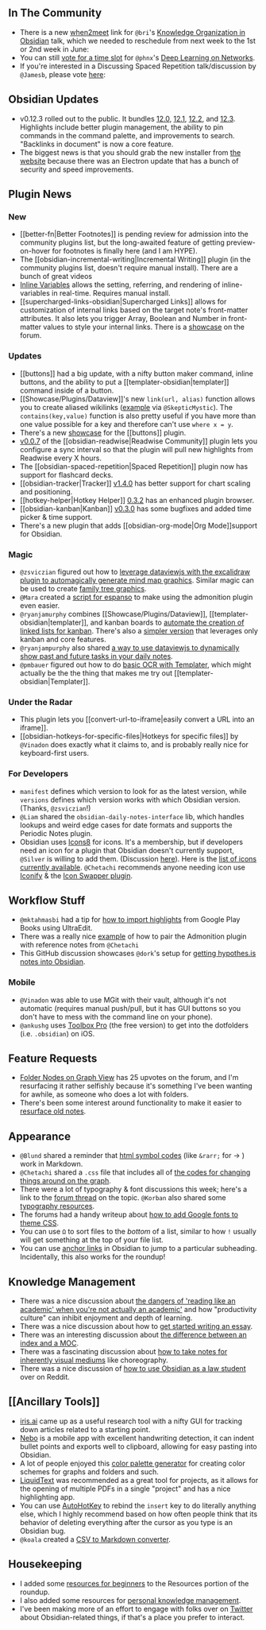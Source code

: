 ## In The Community 
* There is a new [when2meet](https://www.when2meet.com/?11861492-Aihza) link for `@bri`'s  [Knowledge Organization in Obsidian](https://forum.obsidian.md/t/knowledge-organization-cataloging-and-classification-in-obsidian-community-talk-by-brimwats/) talk, which we needed to reschedule from next week to the 1st or 2nd week in June: 
* You can still [vote for a time slot](https://www.when2meet.com/?11752321-UHqgS) for `@phnx`'s [Deep Learning on Networks](https://forum.obsidian.md/t/deep-learning-on-networks-community-talk-by-phnx/). 
* If you're interested in a Discussing Spaced Repetition talk/discussion by `@Jamesb`, please vote [here](https://forum.obsidian.md/t/obsidian-talks-voting-post-which-talks-do-you-want-to-hear/15705/40): 


## Obsidian Updates
* v0.12.3 rolled out to the public. It bundles [12.0](https://forum.obsidian.md/t/obsidian-release-v0-12-0/16809), [12.1](https://forum.obsidian.md/t/obsidian-release-v0-12-1/16904), [12.2](https://forum.obsidian.md/t/obsidian-release-v0-12-2/17602), and [12.3](https://forum.obsidian.md/t/obsidian-release-v0-12-3/17957).  Highlights include better plugin management, the ability to pin commands in the command palette, and improvements to search. "Backlinks in document" is now a core feature. 
* The biggest news is that you should grab the new installer from [the website](https://obsidian.md/) because there was an Electron update that has a bunch of security and speed improvements. 

## Plugin News

### New
* [[better-fn|Better Footnotes]] is pending review for admission into the community plugins list, but the long-awaited feature of getting preview-on-hover for footnotes is finally here (and I am HYPE). 
* The [[obsidian-incremental-writing|Incremental Writing]] plugin (in the community plugins list, doesn't require manual install). There are a bunch of great videos
* [Inline Variables](https://github.com/flip-md/obsidian-inline-variables) allows the setting, referring, and rendering of inline-variables in real-time. Requires manual install. 
* [[supercharged-links-obsidian|Supercharged Links]] allows for customization of internal links based on the target note's front-matter attributes. It also lets you trigger Array, Boolean and Number in front-matter values to style your internal links. There is a [showcase](https://forum.obsidian.md/t/supercharged-links-showcase/18219) on the forum. 

### Updates
* [[buttons]] had a big update, with a nifty button maker command, inline buttons, and the ability to put a [[templater-obsidian|templater]] command inside of a button. 
* [[Showcase/Plugins/Dataview]]'s new `link(url, alias)` function allows you to create aliased wikilinks ([example](http://discordapp.com/channels/686053708261228577/840286238928797736/840599798176022529) via `@SkepticMystic`). The `contains(key,value)` function is also pretty useful if you have more than one value possible for a key and therefore can't use `where x = y`. 
* There's a new [showcase](https://forum.obsidian.md/t/buttons-showcase/18044) for the [[buttons]] plugin.
* [v0.0.7](https://github.com/renehernandez/obsidian-readwise/releases/tag/0.0.7) of the [[obsidian-readwise|Readwise Community]] plugin lets you configure a sync interval so that the plugin will pull new highlights from Readwise every X hours. 
* The [[obsidian-spaced-repetition|Spaced Repetition]] plugin now has support for flashcard decks.
* [[obsidian-tracker|Tracker]] [v1.4.0](https://github.com/pyrochlore/obsidian-tracker) has better support for chart scaling and positioning. 
* [[hotkey-helper|Hotkey Helper]] [0.3.2](https://github.com/pjeby/hotkey-helper) has an enhanced plugin browser.  
* [[obsidian-kanban|Kanban]] [v0.3.0](https://github.com/mgmeyers/obsidian-kanban/discussions/89) has some bugfixes and added time picker & time support. 
* There's a new plugin that adds [[obsidian-org-mode|Org Mode]]support for Obsidian. 

### Magic
* `@zsviczian` figured out how to [leverage dataviewjs with the excalidraw plugin to automagically generate mind map graphics](https://discord.com/channels/686053708261228577/840286238928797736/840606013341696040). Similar magic can be used to create [family tree graphics](https://discord.com/channels/686053708261228577/840286238928797736/840644541270982716).  
* `@Mara` created a [script for espanso](https://discord.com/channels/686053708261228577/694233507500916796/841422069694201896) to make using the admonition plugin even easier. 
* `@ryanjamurphy` combines [[Showcase/Plugins/Dataview]], [[templater-obsidian|templater]], and kanban boards to [automate the creation of linked lists for kanban](https://discord.com/channels/686053708261228577/840286238928797736/841745942025207857). There's also a [simpler version](https://discord.com/channels/686053708261228577/840286238928797736/841779336398504017) that leverages only kanban and core features. 
* `@ryanjampurphy` also shared [a way to use dataviewjs to dynamically show past and future tasks in your daily notes](https://discord.com/channels/686053708261228577/840286238928797736/842152590379712563). 
* `@pmbauer` figured out how to do [basic OCR with Templater](https://forum.obsidian.md/t/basic-ocr-in-obsidian/18087), which might actually be the the thing that makes me try out [[templater-obsidian|Templater]]. 
### Under the Radar
* This plugin lets you [[convert-url-to-iframe|easily convert a URL into an iframe]]. 
* [[obsidian-hotkeys-for-specific-files|Hotkeys for specific files]] by `@Vinadon` does exactly what it claims to, and is probably really nice for keyboard-first users. 

### For Developers
* `manifest` defines which version to look for as the latest version, while `versions` defines which version works with which Obsidian version. (Thanks, `@zsviczian`!)
* `@Liam` shared the `obsidian-daily-notes-interface` lib, which handles lookups and weird edge cases for date formats and supports the Periodic Notes plugin. 
* Obsidian uses [Icons8](https://icons8.com/) for icons. It's a membership, but if developers need an icon for a plugin that Obsidian doesn't currently support, `@Silver` is willing to add them. (Discussion [here](https://discord.com/channels/686053708261228577/840286264964022302/841732418439610388)). Here is the [list of icons currently available](https://github.com/obsidianmd/obsidian-api/issues/3#issuecomment-724665569). `@Chetachi` recommends anyone needing icon use [Iconify](https://iconify.design/icon-sets/) & the [Icon Swapper plugin](https://forum.obsidian.md/t/obsidian-icon-swapper-plugin/17539). 

## Workflow Stuff
* `@mktahmasbi` had a tip for [how to import highlights](http://discordapp.com/channels/686053708261228577/694233507500916796/841790522397294623) from Google Play Books using UltraEdit. 
* There was a really nice [example](http://discordapp.com/channels/686053708261228577/702656734631821413/840937390498775062) of how to pair the Admonition plugin with reference notes from `@Chetachi`
* This GitHub discussion showcases `@dork`'s setup for [getting hypothes.is notes into Obsidian](https://github.com/out-of-cheese-error/gooseberry/discussions/73). 

### Mobile
* `@Vinadon` was able to use MGit with their vault, although it's not automatic (requires manual push/pull, but it has GUI buttons so you don't have to mess with the command line on your phone). 
* `@ankushg` uses [Toolbox Pro](https://toolboxpro.app/) (the free version) to get into the dotfolders (i.e. `.obsidian`) on iOS. 


## Feature Requests
* [Folder Nodes on Graph View](https://forum.obsidian.md/t/folder-graph-view/4641) has 25 upvotes on the forum, and I'm resurfacing it rather selfishly because it's something I've been wanting for awhile, as someone who does a lot with folders. 
* There's been some interest around functionality to make it easier to [resurface old notes](https://forum.obsidian.md/t/note-aging/467/11). 

## Appearance
* `@Blund` shared a reminder that [html symbol codes](http://cactus.io/resources/toolbox/html-symbol-codes) (like `&rarr;` for &rarr; ) work in Markdown. 
* `@Chetachi` shared a `.css` file that includes all of [the codes for changing things around on the graph](http://discordapp.com/channels/686053708261228577/702656734631821413/841353144856084500). 
* There were a lot of typography & font discussions this week; here's a link to the [forum thread](https://forum.obsidian.md/t/your-favourite-fonts-choice-and-why-thread/18129) on the topic. `@Korban` also shared some [typography resources](http://discordapp.com/channels/686053708261228577/702656734631821413/842671647550078996). 
* The forums had a handy writeup about [how to add Google fonts to theme CSS](https://forum.obsidian.md/t/fyi-how-to-add-google-fonts-to-any-themes-css/18115). 
* You can use `Ω` to sort files to the _bottom_ of a list, similar to how `!` usually will get something at the top of your file list. 
* You can use [anchor links](https://www.reddit.com/r/ObsidianMD/comments/nbbskz/anchor_links/) in Obsidian to jump to a particular subheading. Incidentally, this also works for the roundup! 

## Knowledge Management
* There was a nice discussion about [the dangers of 'reading like an academic' when you're not actually an academic'](http://discordapp.com/channels/686053708261228577/710585052769157141/840298881462960138) and how "productivity culture" can inhibit enjoyment and depth of learning. 
* There was a nice discussion about how to [get started writing an essay](https://discord.com/channels/686053708261228577/722584061087842365/840989959053246495). 
* There was an interesting discussion about [the difference between an index and a MOC](http://discordapp.com/channels/686053708261228577/710585052769157141/841885329572495360). 
* There was a fascinating discussion about [how to take notes for inherently visual mediums](http://discordapp.com/channels/686053708261228577/710585052769157141/842458593444888636) like choreography. 
* There was a nice discussion of [how to use Obsidian as a law student](https://www.reddit.com/r/ObsidianMD/comments/n8g5zs/looking_for_a_law_school_example_using_obsidian/) over on Reddit. 

## [[Ancillary Tools]]
* [iris.ai](https://iris.ai/) came up as a useful research tool with a nifty GUI for tracking down articles related to a starting point. 
* [Nebo](https://www.nebo.app/) is a mobile app with excellent handwriting detection, it can indent bullet points and exports well to clipboard, allowing for easy pasting into Obsidian. 
* A lot of people enjoyed this [color palette generator](https://coolors.co/generate) for creating color schemes for graphs and folders and such. 
* [LiquidText](https://www.liquidtext.net/) was recommended as a great tool for projects, as it allows for the opening of multiple PDFs in a single "project" and has a nice highlighting app. 
* You can use [AutoHotKey](https://www.autohotkey.com/) to rebind the `insert` key to do literally anything else, which I highly recommend based on how often people think that its behavior of deleting everything after the cursor as you type is an Obsidian bug. 
* `@koala` created a [CSV to Markdown converter](https://github.com/kometenstaub/csv-to-md). 

## Housekeeping
* I added some [resources for beginners](https://obsidianroundup.org/resources/#for-beginners) to the Resources portion of the roundup. 
* I also added some resources for [personal knowledge management](https://obsidianroundup.org/resources/#personal-knowledge-management). 
* I've been making more of an effort to engage with folks over on [Twitter](https://twitter.com/EleanorKonik) about Obsidian-related things, if that's a place you prefer to interact. 